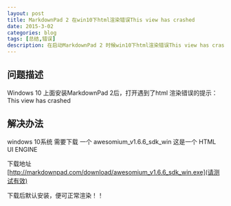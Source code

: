 ```yaml
---
layout: post
title: MarkdownPad 2 在win10下html渲染错误This view has crashed
date: 2015-3-02
categories: blog
tags: [总结,错误]
description: 在启动MarkdownPad 2 时候win10下html渲染错误This view has crashed的解决办法。
---
```


## 问题描述

 Windows 10 上面安装MarkdownPad 2后，打开遇到了html 渲染错误的提示：This view has crashed



## 解决办法

windows 10系统 需要下载 一个  awesomium_v1.6.6_sdk_win 这是一个 HTML UI ENGINE

下载地址 [http://markdownpad.com/download/awesomium_v1.6.6_sdk_win.exe](请测试有效)

下载后默认安装，便可正常渲染！！






